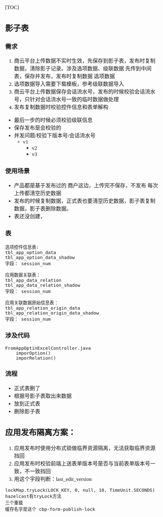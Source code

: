 <span  style="font-family: Simsun,serif; font-size: 17px; ">

[TOC]

## 影子表

### 需求

1. 商云平台上传数据不实时生效，先保存到影子表，发布时复制数据，清除影子记录。涉及选项数据、级联数据 先传到中间表，保存并发布，发布时复制数据 选项数据
2. 选项数据导入需要下载模板，参考级联数据导入
3. 商云平台上传数据保存会话流水号，发布的时候校验会话流水号，只针对会话流水号一致的临时数据做处理
4. 发布复制数据时校验控件信息和表单解构

- 最后一步的时候必须校验级联信息
- 保存发布是会校验的
- 并发问题/校验下版本号/会话流水号
    - v1
        - v2
        - v3

### 使用场景

- 产品都是基于发布过的 商户这边，上传完不保存，不发布 每次上传都清空历史数据
- 发布的时候复制数据，正式表也要清空历史数据，影子表复制数据，影子表删除数据。
- 表还没创建，

### 表

~~~
选项控件信息表:
tbl_app_option_data
tbl_app_option_data_shadow 
字段： session_num

应用数据关联表：
tbl_app_data_relation
tbl_app_data_relation_shadow
字段： session_num

应用关联数据原始信息表：
tbl_app_relation_origin_data
tbl_app_relation_origin_data_shadow
字段： session_num
~~~

### 涉及代码

~~~
FromAppOptinExcelController.java
    imporOption()
    imporRelation()
~~~

### 流程

- 正式表删了
- 根据号影子表取出来数据
- 放到正式表
- 删除影子表

## 应用发布隔离方案：

1. 应用发布时使用分布式锁做临界资源隔离，无法获取临界资源挡回
2. 应用发布时校验前端上送表单版本号是否与当前表单版本号一致，不一致挡回
3. 用这个字段判断：last_edit_version

~~~
lockMap.tryLock(LOCK_KEY, 0, null, 10, TimeUnit.SECONDS)
hazelcast有tryLock方法
三个重载
缓存名字是这个 cbp-form-publish-lock
~~~

</span>